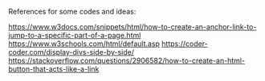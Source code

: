 References for some codes and ideas:

https://www.w3docs.com/snippets/html/how-to-create-an-anchor-link-to-jump-to-a-specific-part-of-a-page.html
https://www.w3schools.com/html/default.asp
https://coder-coder.com/display-divs-side-by-side/
https://stackoverflow.com/questions/2906582/how-to-create-an-html-button-that-acts-like-a-link